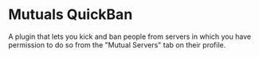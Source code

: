 # Mutuals QuickBan

A plugin that lets you kick and ban people from servers in which you have permission to do so from the "Mutual Servers"
tab on their profile.
